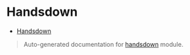 # Handsdown

- [Handsdown](#handsdown)

> Auto-generated documentation for [handsdown](../handsdown/__init__.py) module.

